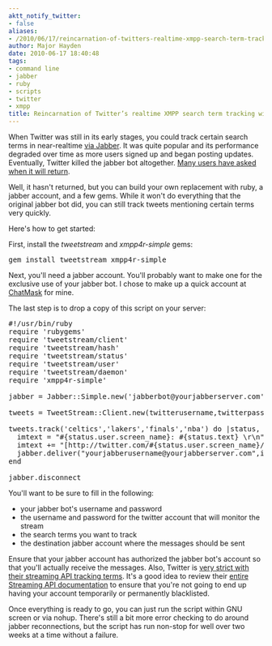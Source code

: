 ```yaml
---
aktt_notify_twitter:
- false
aliases:
- /2010/06/17/reincarnation-of-twitters-realtime-xmpp-search-term-tracking-with-ruby/
author: Major Hayden
date: 2010-06-17 18:40:48
tags:
- command line
- jabber
- ruby
- scripts
- twitter
- xmpp
title: Reincarnation of Twitter’s realtime XMPP search term tracking with ruby
---
```


When Twitter was still in its early stages, you could track certain search terms in near-realtime [via Jabber][1]. It was quite popular and its performance degraded over time as more users signed up and began posting updates. Eventually, Twitter killed the jabber bot altogether. [Many users have asked when it will return][2].

Well, it hasn't returned, but you can build your own replacement with ruby, a jabber account, and a few gems. While it won't do everything that the original jabber bot did, you can still track tweets mentioning certain terms very quickly.

Here's how to get started:

First, install the _tweetstream_ and _xmpp4r-simple_ gems:

<pre lang="html">gem install tweetstream xmpp4r-simple</pre>

Next, you'll need a jabber account. You'll probably want to make one for the exclusive use of your jabber bot. I chose to make up a quick account at [ChatMask][3] for mine.

The last step is to drop a copy of this script on your server:

<pre lang="ruby">#!/usr/bin/ruby
require 'rubygems'
require 'tweetstream/client'
require 'tweetstream/hash'
require 'tweetstream/status'
require 'tweetstream/user'
require 'tweetstream/daemon'
require 'xmpp4r-simple'

jabber = Jabber::Simple.new('jabberbot@yourjabberserver.com','jabberpassword')

tweets = TweetStream::Client.new(twitterusername,twitterpassword)

tweets.track('celtics','lakers','finals','nba') do |status, client|
  imtext = "#{status.user.screen_name}: #{status.text} \r\n"
  imtext += "[http://twitter.com/#{status.user.screen_name}/status/#{status.id}]"
  jabber.deliver("yourjabberusername@yourjabberserver.com",imtext)
end

jabber.disconnect</pre>

You'll want to be sure to fill in the following:

  * your jabber bot's username and password
  * the username and password for the twitter account that will monitor the stream
  * the search terms you want to track
  * the destination jabber account where the messages should be sent

Ensure that your jabber account has authorized the jabber bot's account so that you'll actually receive the messages. Also, Twitter is [very strict with their streaming API tracking terms][4]. It's a good idea to review their [entire Streaming API documentation][5] to ensure that you're not going to end up having your account temporarily or permanently blacklisted.

Once everything is ready to go, you can just run the script within GNU screen or via nohup. There's still a bit more error checking to do around jabber reconnections, but the script has run non-stop for well over two weeks at a time without a failure.

 [1]: http://blog.twitter.com/2006/10/use-twitter-by-instant-message.html
 [2]: http://www.lagesse.org/twitter-and-track/
 [3]: http://www.chatmask.com/
 [4]: http://apiwiki.twitter.com/Streaming-API-Documentation#FilterLimiting
 [5]: http://apiwiki.twitter.com/Streaming-API-Documentation